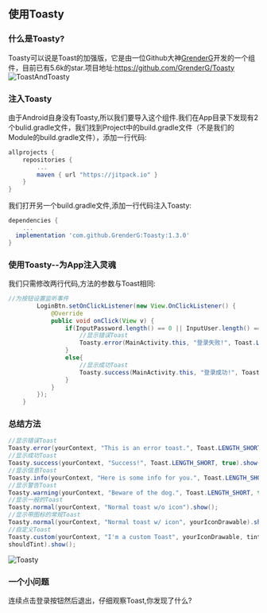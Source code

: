 ## 使用Toasty
### 什么是Toasty?
Toasty可以说是Toast的加强版，它是由一位Github大神[GrenderG](https://github.com/GrenderG)开发的一个组件，目前已有5.6k的star.项目地址:https://github.com/GrenderG/Toasty  
![ToastAndToasty](https://github.com/stepfencurryxiao/30DaysOfAndroid/blob/master/docs/Day03/image/ToastAndToasty.png)

### 注入Toasty
由于Android自身没有Toasty,所以我们要导入这个组件.我们在App目录下发现有2个bulid.gradle文件，我们找到Project中的build.gradle文件（不是我们的Module的build.gradle文件），添加一行代码:
```gradle
allprojects {
	repositories {
		...
		maven { url "https://jitpack.io" }
	}
}
```  
我们打开另一个build.gradle文件,添加一行代码注入Toasty:
```gradle
dependencies {
	...
  implementation 'com.github.GrenderG:Toasty:1.3.0'
}
```

### 使用Toasty--为App注入灵魂
我们只需修改两行代码,方法的参数与Toast相同:  
```java
//为按钮设置监听事件
        LoginBtn.setOnClickListener(new View.OnClickListener() {
            @Override
            public void onClick(View v) {
                if(InputPassword.length() == 0 || InputUser.length() == 0){
                    //显示错误Toast
                    Toasty.error(MainActivity.this, "登录失败!", Toast.LENGTH_SHORT, true).show();
                }
                else{
                    //显示成功Toast
                    Toasty.success(MainActivity.this, "登录成功!", Toast.LENGTH_SHORT, true).show();
                }
            }
        });
    }
```
### 总结方法
```java
//显示错误Toast
Toasty.error(yourContext, "This is an error toast.", Toast.LENGTH_SHORT, true).show();
//显示成功Toast
Toasty.success(yourContext, "Success!", Toast.LENGTH_SHORT, true).show();
//显示信息Toast
Toasty.info(yourContext, "Here is some info for you.", Toast.LENGTH_SHORT, true).show();
//显示警告Toast
Toasty.warning(yourContext, "Beware of the dog.", Toast.LENGTH_SHORT, true).show();
//显示一般的Toast
Toasty.normal(yourContext, "Normal toast w/o icon").show();
//显示带图标的常规Toast
Toasty.normal(yourContext, "Normal toast w/ icon", yourIconDrawable).show();
//自定义Toast
Toasty.custom(yourContext, "I'm a custom Toast", yourIconDrawable, tintColor, duration, withIcon, 
shouldTint).show();
```  
![Toasty](https://github.com/stepfencurryxiao/30DaysOfAndroid/blob/master/docs/Day03/image/Toasty.png)
### 一个小问题
连续点击登录按钮然后退出，仔细观察Toast,你发现了什么?
